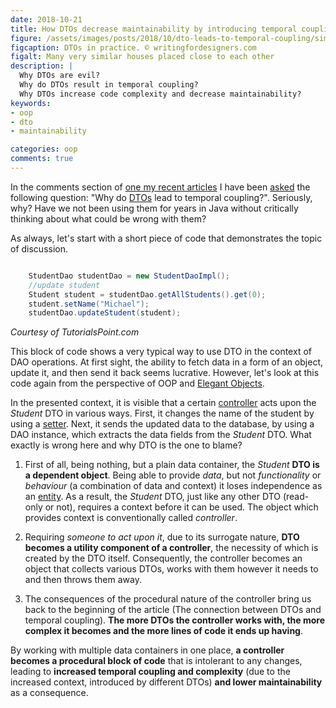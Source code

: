 ```yaml
---
date: 2018-10-21
title: How DTOs decrease maintainability by introducing temporal coupling?
figure: /assets/images/posts/2018/10/dto-leads-to-temporal-coupling/similar-houses.jpg
figcaption: DTOs in practice. © writingfordesigners.com
figalt: Many very similar houses placed close to each other
description: |
  Why DTOs are evil?
  Why do DTOs result in temporal coupling?
  Why DTOs increase code complexity and decrease maintainability?
keywords:
- oop
- dto
- maintainability

categories: oop
comments: true
---
```


In the comments section of [one my recent articles] I have been [asked]
the following question: "Why do [DTOs] lead to temporal coupling?". Seriously, why?
Have we not been using them for years in Java without critically thinking about what
could be wrong with them?

<!--more-->

As always, let's start with a short piece of code that demonstrates the topic of discussion.

```java

    StudentDao studentDao = new StudentDaoImpl();
    //update student
    Student student = studentDao.getAllStudents().get(0);
    student.setName("Michael");
    studentDao.updateStudent(student);

```
*Courtesy of TutorialsPoint.com*

This block of code shows a very typical way to use DTO in the context of DAO operations.
At first sight, the ability to fetch data in a form of an object, update it, and then
send it back seems lucrative. However, let's look at this code again from the perspective
of OOP and [Elegant Objects].

In the presented context, it is visible that a certain [controller] acts upon the *Student*
DTO in various ways. First, it changes the name of the student by using a [setter]. Next,
it sends the updated data to the database, by using a DAO instance, which extracts the
data fields from the *Student* DTO. What exactly is wrong here and why DTO is the one to blame?

1. First of all, being nothing, but a plain data container, the *Student* **DTO is a dependent object**.
Being able to provide *data*, but not *functionality* or *behaviour* (a combination of data and
context) it loses independence as an [entity]. As a result, the *Student* DTO, just like any other DTO
(read-only or not), requires a context before it can be used. The object which provides context is
conventionally called *controller*.

2. Requiring *someone to act upon it*, due to its surrogate nature, **DTO becomes a utility
component of a controller**, the necessity of which is created by the DTO itself.
Consequently, the controller becomes an object that collects various DTOs, works with them however
it needs to and then throws them away.

3. The consequences of the procedural nature of the controller bring us
back to the beginning of the article (The connection between DTOs and temporal coupling).
**The more DTOs the controller works with, the more complex it becomes and the more lines of code it
ends up having**.

By working with multiple data containers in one place, **a controller becomes a
procedural block of code** that is intolerant to any changes, leading to **increased temporal coupling
and complexity** (due to the increased context, introduced by different DTOs) **and lower maintainability**
as a consequence.


[DTOs]: /2018/10/08/entity-and-dto.html
[one my recent articles]: /2018/10/11/information-vs-data.html
[asked]: http://disq.us/p/1wln4wi
[Elegant Objects]: https://www.elegantobjects.org
[controller]: https://www.yegor256.com/2016/12/13/mvc-vs-oop.html
[entity]: /2018/10/08/entity-and-dto.html
[setter]: https://www.yegor256.com/2014/09/16/getters-and-setters-are-evil.html